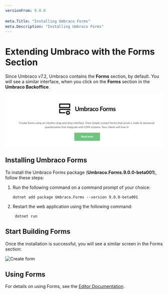 ```yaml
---
versionFrom: 9.0.0

meta.Title: "Installing Umbraco Forms"
meta.Description: "Installing Umbraco Forms"
---
```


# Extending Umbraco with the Forms Section

Since Umbraco v7.2, Umbraco contains the **Forms** section, by default. You will see a similar interface, when you click on the **Forms** section in the **Umbraco Backoffice**.

![Form section in backoffice](images/Forms_Section_Backoffice.png)

## Installing Umbraco Forms

To install the Umbraco Forms package (**Umbraco.Forms.9.0.0-beta001**), follow these steps:

1. Run the following command on a command prompt of your choice:

    ```cli
    dotnet add package Umbraco.Forms --version 9.0.0-beta001
    ```

2. Restart the web application using the following command:

   ```cli
    dotnet run
    ```

## Start Building Forms

Once the installation is successful, you will see a similar screen in the Forms section:

![Create form](images/start-with-forms-v9.png)

## Using Forms

For details on using Forms, see the [Editor Documentation](../../Editor).
